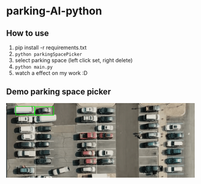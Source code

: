 # parking-AI-python


## How to use

1. pip install -r requirements.txt
2. `python parkingSpacePicker`
3. select parking space (left click set, right delete)
4. `python main.py` 
5. watch a effect on my work :D

## Demo parking space picker 

![Picker Demo](picker_demo.gif)
